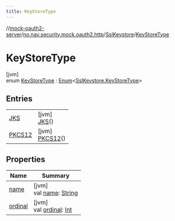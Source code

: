 ```yaml
---
title: KeyStoreType
---
```

//[mock-oauth2-server](../../../../index.html)/[no.nav.security.mock.oauth2.http](../../index.html)/[SslKeystore](../index.html)/[KeyStoreType](index.html)



# KeyStoreType



[jvm]\
enum [KeyStoreType](index.html) : [Enum](https://kotlinlang.org/api/latest/jvm/stdlib/kotlin/-enum/index.html)&lt;[SslKeystore.KeyStoreType](index.html)&gt;



## Entries


| | |
|---|---|
| [JKS](-j-k-s/index.html) | [jvm]<br>[JKS](-j-k-s/index.html)() |
| [PKCS12](-p-k-c-s12/index.html) | [jvm]<br>[PKCS12](-p-k-c-s12/index.html)() |


## Properties


| Name | Summary |
|---|---|
| [name](-p-k-c-s12/index.html#-372974862%2FProperties%2F863300109) | [jvm]<br>val [name](-p-k-c-s12/index.html#-372974862%2FProperties%2F863300109): [String](https://kotlinlang.org/api/latest/jvm/stdlib/kotlin/-string/index.html) |
| [ordinal](-p-k-c-s12/index.html#-739389684%2FProperties%2F863300109) | [jvm]<br>val [ordinal](-p-k-c-s12/index.html#-739389684%2FProperties%2F863300109): [Int](https://kotlinlang.org/api/latest/jvm/stdlib/kotlin/-int/index.html) |

